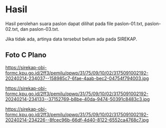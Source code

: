 # Hasil

Hasil perolehan suara paslon dapat dilihat pada file paslon-01.txt, paslon-02.txt, dan paslon-03.txt.

Jika tidak ada, artinya data tersebut belum ada pada SIREKAP.

## Foto C Plano

https://sirekap-obj-formc.kpu.go.id/2ff3/pemilu/ppwp/31/75/09/10/02/3175091002192-20240214-234037--158985c7-6fae-4aab-bec2-04754f794003.jpg

https://sirekap-obj-formc.kpu.go.id/2ff3/pemilu/ppwp/31/75/09/10/02/3175091002192-20240214-234133--37152769-b8be-40da-9474-50391c8483c3.jpg

https://sirekap-obj-formc.kpu.go.id/2ff3/pemilu/ppwp/31/75/09/10/02/3175091002192-20240214-234226--8fcec96b-66df-4d40-8122-6552ca4768c7.jpg

